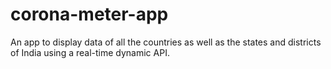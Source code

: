 # corona-meter-app
An app to display data of all the countries as well as the states and districts of India using a real-time dynamic API.
